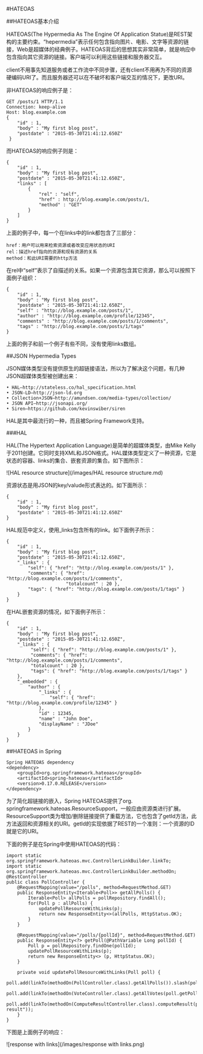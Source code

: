 #HATEOAS

##HATEOAS基本介绍

HATEOAS(The Hypermedia As The Engine Of Application Statue)是REST架构的主要约束。“hepermedia”表示任何包含指向图片、电影、文字等资源的链接，Web是超媒体的经典例子。HATEOAS背后的思想其实非常简单，就是响应中包含指向其它资源的链接。客户端可以利用这些链接和服务器交互。

client不用事先知道服务或者工作流中不同步骤，还有client不用再为不同的资源硬编码URI了。而且服务器还可以在不破坏和客户端交互的情况下，更改URI。

非HATEOAS的响应例子是：

	GET /posts/1 HTTP/1.1
	Connection: keep-alive
	Host: blog.example.com
	{
		"id" : 1,
		"body" : "My first blog post",
		"postdate" : "2015-05-30T21:41:12.650Z"
	￼}

而HATEOAS的响应例子则是：

	{
        "id" : 1,
        "body" : "My first blog post",
        "postdate" : "2015-05-30T21:41:12.650Z",
        "links" : [
	        {
			    "rel" : "self",
			    "href" : http://blog.example.com/posts/1,
			    "method" : "GET"
			}
		] 
	}

上面的例子中，每一个在links中的link都包含了三部分：

	href：用户可以用来检索资源或者改变应用状态的URI
	rel：描述href指向的资源和现有资源的关系
	method：和此URI需要的http方法

在rel中“self”表示了自描述的关系。如果一个资源包含其它资源，那么可以按照下面例子组织：

	{
        "id" : 1,
        "body" : "My first blog post",
        "postdate" : "2015-05-30T21:41:12.650Z",
        "self" : "http://blog.example.com/posts/1",
        "author" : "http://blog.example.com/profile/12345",
        "comments" : "http://blog.example.com/posts/1/comments",
        "tags" : "http://blog.example.com/posts/1/tags"
	}

上面的例子和前一个例子有些不同，没有使用links数组。	


##JSON Hypermedia Types

JSON媒体类型没有提供原生的超链接语法，所以为了解决这个问题，有几种JSON超媒体类型被创建出来：

	• HAL—http://stateless.co/hal_specification.html
	• JSON-LD—http://json-ld.org
	• Collection+JSON—http://amundsen.com/media-types/collection/
	• JSON API—http://jsonapi.org/
	• Siren—https://github.com/kevinswiber/siren

HAL是其中最流行的一种，而且被Spring Framework支持。

###HAL

HAL(The Hypertext Application Language)是简单的超媒体类型，由Mike Kelly于2011创建。它同时支持XML和JSON格式。HAL媒体类型定义了一种资源，它是状态的容器、links的集合、嵌套资源的集合。如下图所示：

![HAL resource structure](/images/HAL resource structure.md)

资源状态是用JSON的key/valude形式表达的。如下面所示：

	{
		"id" : 1,
        "body" : "My first blog post",
        "postdate" : "2015-05-30T21:41:12.650Z"
	}

HAL规范中定义，使用_links包含所有的link。如下面例子所示：

	{
        "id" : 1,
        "body" : "My first blog post",
        "postdate" : "2015-05-30T21:41:12.650Z",
        "_links" : {
	        "self": { "href": "http://blog.example.com/posts/1" },
			"comments": { "href": "http://blog.example.com/posts/1/comments",
						  "totalcount" : 20 },
			"tags": { "href": "http://blog.example.com/posts/1/tags" }
		} 
	}

在HAL嵌套资源的情况，如下面例子所示：

	{
        "id" : 1,
        "body" : "My first blog post",
        "postdate" : "2015-05-30T21:41:12.650Z",
        "_links" : {
             "self": { "href": "http://blog.example.com/posts/1" },
             "comments": { "href": "http://blog.example.com/posts/1/comments",
             "totalcount" : 20 },
             "tags": { "href": "http://blog.example.com/posts/1/tags" }
        },
        "_embedded" : {
        	"author" : {
     			"_links" : {
        			"self": { "href": "http://blog.example.com/profile/12345" }
      			},
      			"id" : 12345,
      			"name" : "John Doe",
      			"displayName" : "JDoe"
      		}
		} 
	}

##HATEOAS in Spring

	Spring HATEOAS dependency
	<dependency>
        <groupId>org.springframework.hateoas</groupId>
        <artifactId>spring-hateoas</artifactId>
        <version>0.17.0.RELEASE</version>
	</dependency>

为了简化超链接的嵌入，Spring HATEOAS提供了org. springframework.hateoas.ResourceSupport，一般应由资源类进行扩展。ResourceSupport类为增加/删除链接提供了重载方法，它也包含了getId方法，此方法返回和资源相关的URI。getId的实现依据了REST的一个准则：一个资源的ID就是它的URI。

下面的例子是在Spring中使用HATEOAS的代码：

	import static org.springframework.hateoas.mvc.ControllerLinkBuilder.linkTo;
	import static org.springframework.hateoas.mvc.ControllerLinkBuilder.methodOn;
	@RestController
	public class PollController {
        @RequestMapping(value="/polls", method=RequestMethod.GET)
        public ResponseEntity<Iterable<Poll>> getAllPolls() {
            Iterable<Poll> allPolls = pollRepository.findAll();
            for(Poll p : allPolls) {
                updatePollResourceWithLinks(p);
            	return new ResponseEntity<>(allPolls, HttpStatus.OK);
			}
		}

		@RequestMapping(value="/polls/{pollId}", method=RequestMethod.GET)
        public ResponseEntity<?> getPoll(@PathVariable Long pollId) {
            Poll p = pollRepository.findOne(pollId);
            updatePollResourceWithLinks(p);
            return new ResponseEntity<> (p, HttpStatus.OK);
		}
	        
        private void updatePollResourceWithLinks(Poll poll) {
            poll.add(linkTo(methodOn(PollController.class).getAllPolls()).slash(poll.getPollId()).withSelfRel());
        	poll.add(linkTo(methodOn(VoteController.class).getAllVotes(poll.getPollId())).withRel("votes"));
        	poll.add(linkTo(methodOn(ComputeResultController.class).computeResult(poll.getPollId())).withRel("compute-result"));
		} 
	} 

下图是上面例子的响应：

![response with links](/images/response with links.png)
